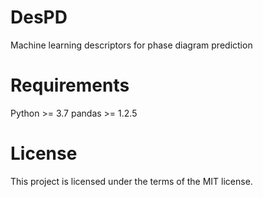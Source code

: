 # DesPD
Machine learning descriptors for phase diagram prediction

# Requirements
Python >= 3.7
pandas >= 1.2.5

# License
This project is licensed under the terms of the MIT license.
